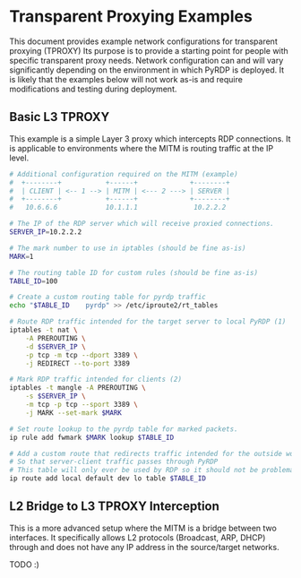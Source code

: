 # Transparent Proxying Examples

This document provides example network configurations for transparent
proxying (TPROXY) Its purpose is to provide a starting point for
people with specific transparent proxy needs. Network configuration
can and will vary significantly depending on the environment in which
PyRDP is deployed. It is likely that the examples below will not work
as-is and require modifications and testing during deployment.


## Basic L3 TPROXY

This example is a simple Layer 3 proxy which intercepts RDP
connections.  It is applicable to environments where the MITM is
routing traffic at the IP level.

```bash
# Additional configuration required on the MITM (example)
#  +--------+           +------+             +--------+
#  | CLIENT | <-- 1 --> | MITM | <--- 2 ---> | SERVER |
#  +--------+           +------+             +--------+
#   10.6.6.6            10.1.1.1              10.2.2.2

# The IP of the RDP server which will receive proxied connections.
SERVER_IP=10.2.2.2

# The mark number to use in iptables (should be fine as-is)
MARK=1

# The routing table ID for custom rules (should be fine as-is)
TABLE_ID=100

# Create a custom routing table for pyrdp traffic
echo "$TABLE_ID    pyrdp" >> /etc/iproute2/rt_tables

# Route RDP traffic intended for the target server to local PyRDP (1)
iptables -t nat \
    -A PREROUTING \
    -d $SERVER_IP \
    -p tcp -m tcp --dport 3389 \
    -j REDIRECT --to-port 3389

# Mark RDP traffic intended for clients (2)
iptables -t mangle -A PREROUTING \
    -s $SERVER_IP \
    -m tcp -p tcp --sport 3389 \
    -j MARK --set-mark $MARK

# Set route lookup to the pyrdp table for marked packets.
ip rule add fwmark $MARK lookup $TABLE_ID

# Add a custom route that redirects traffic intended for the outside world to loopback
# So that server-client traffic passes through PyRDP
# This table will only ever be used by RDP so it should not be problematic
ip route add local default dev lo table $TABLE_ID
```


## L2 Bridge to L3 TPROXY Interception

This is a more advanced setup where the MITM is a bridge between two
interfaces. It specifically allows L2 protocols (Broadcast, ARP, DHCP) through and does not
have any IP address in the source/target networks.

TODO :)
